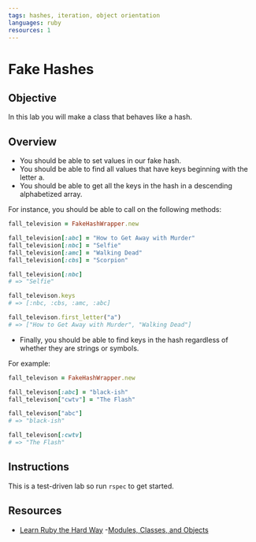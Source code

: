 ```yaml
---
tags: hashes, iteration, object orientation
languages: ruby
resources: 1
---
```


# Fake Hashes

## Objective

In this lab you will make a class that behaves like a hash.

## Overview

* You should be able to set values in our fake hash.
* You should be able to find all values that have keys beginning with the letter a.
* You should be able to get all the keys in the hash in a descending alphabetized array.

For instance, you should be able to call on the following methods:

```ruby
fall_television = FakeHashWrapper.new

fall_television[:abc] = "How to Get Away with Murder"
fall_television[:nbc] = "Selfie"
fall_television[:amc] = "Walking Dead"
fall_television[:cbs] = "Scorpion"

fall_television[:nbc]
# => "Selfie"

fall_televison.keys
# => [:nbc, :cbs, :amc, :abc]

fall_televison.first_letter("a")
# => ["How to Get Away with Murder", "Walking Dead"]

```

* Finally, you should be able to find keys in the hash regardless of whether they are strings or symbols.
 
For example:

```ruby
fall_televison = FakeHashWrapper.new

fall_televison[:abc] = "black-ish"
fall_televison["cwtv"] = "The Flash"

fall_televison["abc"] 
# => "black-ish"

fall_televison[:cwtv]
# => "The Flash"
```

## Instructions

This is a test-driven lab so run `rspec` to get started.

## Resources
* [Learn Ruby the Hard Way](http://ruby.learncodethehardway.org/) -[Modules, Classes, and Objects](http://ruby.learncodethehardway.org/book/ex40.html)